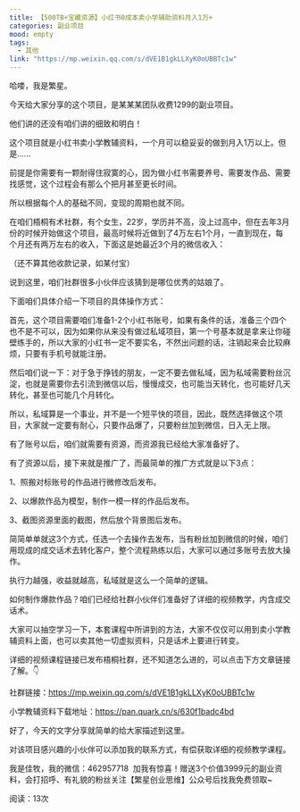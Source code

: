 ```yaml
---
title: 【500TB+宝藏资源】小红书0成本卖小学辅助资料月入1万+
categories: 副业项目
mood: empty
tags:
  - 其他
link: "https://mp.weixin.qq.com/s/dVE1B1gkLLXyK0oUBBTc1w"
---
```


哈喽，我是繁星。




今天给大家分享的这个项目，是某某某团队收费1299的副业项目。




他们讲的还没有咱们讲的细致和明白！




这个项目就是小红书卖小学教辅资料，一个月可以稳妥妥的做到月入1万以上。但是......




前提是你需要有一颗耐得住寂寞的心，因为做小红书需要养号、需要发作品、需要找感觉，这个过程会有那么个把月甚至更长时间。




所以根据每个人的基础不同，变现的周期也就不同。




在咱们梧桐有术社群，有个女生，22岁，学历并不高，没上过高中，但在去年3月份的时候开始做这个项目，最高时候将近做到了4万左右1个月，一直到现在，每个月还有两万左右的收入，下面这是她最近3个月的微信收入：




（还不算其他收款记录，如某付宝）







说到这里，咱们社群很多小伙伴应该猜到是哪位优秀的姑娘了。





下面咱们具体介绍一下项目的具体操作方式：

首先，这个项目需要咱们准备1-2个小红书账号，如果有条件的话，准备三个四个也不是不可以，因为如果你从来没有做过私域项目，第一个号基本就是拿来让你碰壁练手的，所以大家的小红书一定不要实名，不然出问题的话，注销起来会比较麻烦，只要有手机号就能注册。








然后咱们说一下：对于急于挣钱的朋友，一定不要去做私域，因为私域需要粉丝沉淀，也就是需要你去引流到微信以后，慢慢成交，也可能当天转化，也可能好几天转化，甚至也可能几个月转化。


所以，私域算是一个事业，并不是一个短平快的项目，因此，既然选择做这个项目，大家就一定要有耐心，只要作品爆了，只要粉丝加到微信，日入无上限。


有了账号以后，咱们就需要有资源，而资源我已经给大家准备好了。


有了资源以后，接下来就是推广了，而最简单的推广方式就是以下3点：






1、照搬对标账号的作品进行微修改后发布。




2、以爆款作品为模型，制作一模一样的作品后发布。




3、截图资源里面的截图，然后放个背景图后发布。




简简单单就这3个方式，任选一个去操作去发布，当有粉丝加到微信的时候，咱们用现成的成交话术去转化客户，整个流程熟练以后，大家可以通过多账号去放大操作。




执行力越强，收益就越高，私域就是这么一个简单的逻辑。




如何制作爆款作品？咱们已经给社群小伙伴们准备好了详细的视频教学，内含成交话术。





大家可以抽空学习一下，本套课程中所讲到的方法，大家不仅仅可以用到卖小学教辅资料上面，也可以卖其他一切虚拟资料，只是话术上要进行转变。




详细的视频课程链接已发布梧桐社群，还不知道怎么进的，可以点击下方文章链接了解。👇




社群链接：https://mp.weixin.qq.com/s/dVE1B1gkLLXyK0oUBBTc1w







小学教辅资料下载地址：https://pan.quark.cn/s/630f1badc4bd




好了，今天的文字分享就简单的给大家描述到这里。




对该项目感兴趣的小伙伴可以添加我的联系方式，有偿获取详细的视频教学课程。




我是佳牧，我的微信：462957718  加我有惊喜！赠送3个价值3999元的副业资料，会打招呼、有礼貌的粉丝关注【繁星创业思维】公众号后找我免费领取~

阅读：13次


